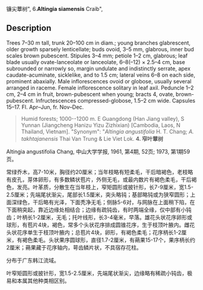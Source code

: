 镰尖蕈树",
6.**Altingia siamensis** Craib",

## Description
Trees 7–30 m tall, trunk 20–100 cm in diam.; young branches glabrescent, older growth sparsely lenticellate; buds ovoid, 3–5 mm, glabrous, inner bud scales brown pubescent. Stipules 3–4 mm; petiole 1–2 cm, glabrous; leaf blade usually ovate-lanceolate or lanceolate, 6–8(–12) × 2.5–4 cm, base subrounded or narrowly so, margin undulate and indistinctly serrate, apex caudate-acuminate, sicklelike, and to 1.5 cm; lateral veins 6–8 on each side, prominent abaxially. Male inflorescences ovoid or globose, usually several arranged in raceme. Female inflorescence solitary in leaf axil. Peduncle 1–2 cm, 2–4 cm in fruit, brown-pubescent when young; bracts 4, ovate, brown-pubescent. Infructescences compressed-globose, 1.5–2 cm wide. Capsules 15–17. Fl. Apr–Jun, fr. Nov–Dec.

> Humid forests; 1000--1200 m. E Guangdong (Han Jiang valley), S Yunnan (Jiangcheng Hanizu Yizu Zizhixian) [Cambodia, Laos, N Thailand, Vietnam].
  "Synonym": "*Altingia angustifolia* H. T. Chang; *A. takhtajanensis* Thai Van Trung &amp; Lie Viet Lok.
**4. 窄叶蕈树**

Altingia angustifolia Chang, 中山大学学报, 1961, 第4期, 52页; 1973, 第1期59页。

常绿乔木，高7-10米，胸径约20厘米；当年枝略有短柔毛，干后暗褐色，老枝略有皮孔，芽体卵形，有多数鳞状苞片，外侧无毛，或最内数片有褐色柔毛，干后褐色，发亮。叶革质，分散生在当年枝上，窄矩圆形或披针形，长7-9厘米，宽1.5-2.5厘米；先端尾状渐尖，尾部长1.5厘米，突头略钝；基部略钝或为狭窄圆形；上面深绿色，干后略有光泽，下面秃净无毛；侧脉5-6对，与网脉在上面稍下陷，在下面稍突起，靠近边缘处相结合；边缘有疏钝齿，有时两端全缘，仅中部有小钝齿；叶柄长1-2厘米，无毛；托叶线形，长3-4毫米，早落。雄花头状花序卵形或球形，有苞片4块，褐色，常多个头状花序排成圆锥花序，生于枝顶叶腋内。雌花头状花序单生于枝顶叶腋内；总苞片4块，卵形，有褐色柔毛；花序柄长1-2厘米，有褐色柔毛。头状果序圆球形，直径1.7-2厘米，有蒴果15-17个，果序柄长约2厘米；蒴果藏于花序轴内，萼齿鳞片状，不具宿存花柱。

分布于广东韩江流域。

叶窄矩圆形或披针形，宽1.5-2.5厘米，先端尾状渐尖，边缘略有稀疏小钝齿，极易和本属其他种类相区别。
